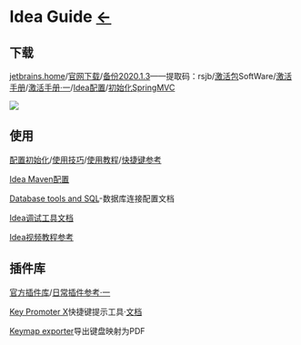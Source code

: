 # Idea Guide  [←](index.md)

## 下载

[jetbrains.home](https://www.jetbrains.com/)/[官网下载](https://www.jetbrains.com/idea/download/#section=windows)/[备份2020.1.3](https://pan.baidu.com/s/1dWSHU0M9zc5FqqC6Ak2OFQ)——提取码：rsjb/[激活包](http://rensi.ys168.com/)SoftWare/[激活手册](http://mp.weixin.qq.com/s?__biz=MzA5NTk5OTEzNg==&mid=100000133&idx=1&sn=2b4bda6100f41059cda8d626e9b1e158&chksm=10b7844a27c00d5c61d4fb08dec9955e853623544c93fd65eec00c36585948fae2f56c7d6cb8#rd)/[激活手册·一](http://idea.studycoder.com/)/[Idea配置](https://blog.csdn.net/qq_32588349/article/details/51461182)/[初始化SpringMVC](https://github.com/guobinhit/intellij-idea-tutorial/blob/master/articles/basic-course/run-maven-springmvc.md)

![](https://cdn.jsdelivr.net/gh/AmbroseRen/Picture@master/img/Develop/jatbrainsAll.png)

## 使用

[配置初始化](https://www.jianshu.com/p/9c65b7613c30)/[使用技巧](http://mp.weixin.qq.com/s?__biz=MzA5NTk5OTEzNg==&mid=100000135&idx=1&sn=c8d54637326ecb00410c9c569137c1de&chksm=10b7844827c00d5eeca8fb16a433ce23263a21144e233d0a25c4b06cb2158593104dc09007a7#rd)/[使用教程](https://blog.csdn.net/qq_35246620/article/details/61191375)/[快捷键参考](https://resources.jetbrains.com/storage/products/intellij-idea/docs/IntelliJIDEA_ReferenceCard.pdf?_ga=2.245882828.975693892.1595897653-1549347267.1595210612)

[Idea Maven配置](https://blog.csdn.net/qq_32588349/article/details/51461182)

[Database tools and SQL](https://www.jetbrains.com/help/idea/relational-databases.html)-数据库连接配置文档

[Idea调试工具文档](https://www.jetbrains.com/help/idea/discover-intellij-idea.html#developer-tools)

[Idea视频教程参考](https://pan.baidu.com/s/1gfeX3hD#list/path=%2F)

## 插件库

[官方插件库](https://plugins.jetbrains.com/idea)/[日常插件参考·一](https://mp.weixin.qq.com/s?__biz=MzIzMzgxOTQ5NA==&mid=2247492732&idx=2&sn=99a642148b14071188f0ca70c8658503&chksm=e8fd7875df8af1634c2c32749eada10f4236bf3851bdbe77d3ecc5ab284242b0b45b235609c2&scene=21#wechat_redirect)

[Key Promoter X](https://plugins.jetbrains.com/plugin/9792-key-promoter-x/versions)快捷键提示工具·[文档](https://github.com/sponsors/halirutan)

[Keymap exporter](https://plugins.jetbrains.com/plugin/7066-keymap-exporter)导出键盘映射为PDF

[]()


